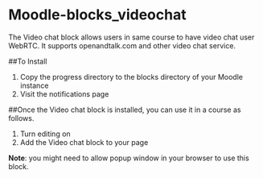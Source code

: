 # Moodle-blocks_videochat

The Video chat block allows users in same course to have video chat user WebRTC. It supports openandtalk.com and other video chat service.

##To Install
1. Copy the progress directory to the blocks directory of your Moodle instance
2. Visit the notifications page 

##Once the Video chat block is installed, you can use it in a course as follows.

1. Turn editing on
2. Add the Video chat block to your page

**Note**: you might need to allow popup window in your browser to use this block.
